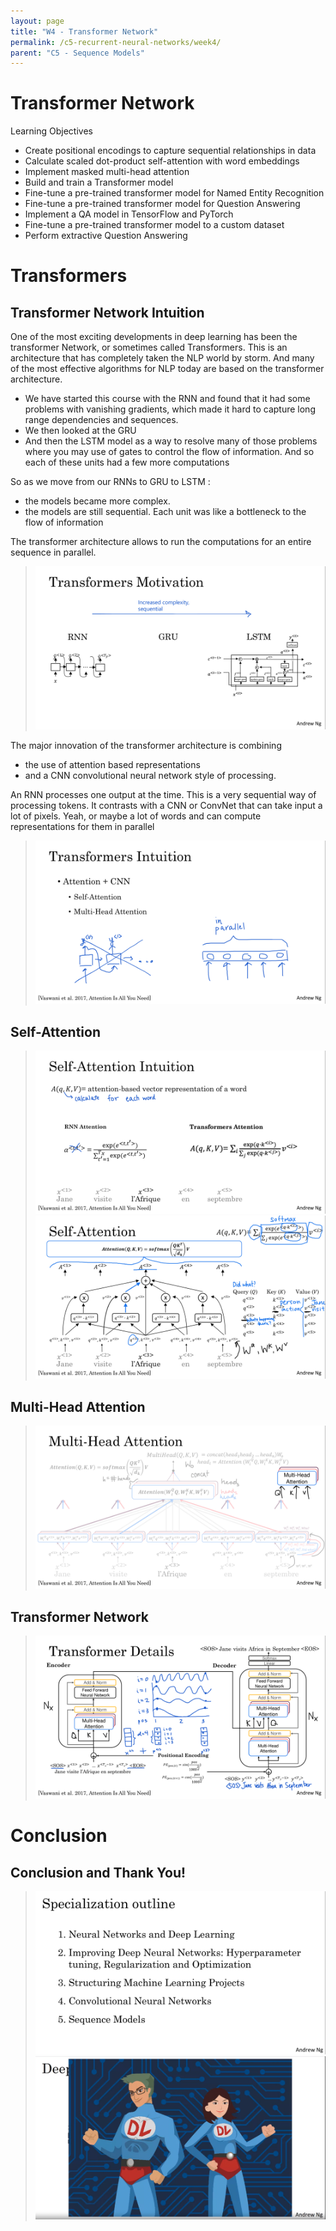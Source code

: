 ```yaml
---
layout: page
title: "W4 - Transformer Network"
permalink: /c5-recurrent-neural-networks/week4/
parent: "C5 - Sequence Models"
---
```

# Transformer Network

Learning Objectives
- Create positional encodings to capture sequential relationships in data
- Calculate scaled dot-product self-attention with word embeddings
- Implement masked multi-head attention
- Build and train a Transformer model
- Fine-tune a pre-trained transformer model for Named Entity Recognition
- Fine-tune a pre-trained transformer model for Question Answering
- Implement a QA model in TensorFlow and PyTorch
- Fine-tune a pre-trained transformer model to a custom dataset
- Perform extractive Question Answering

# Transformers

## Transformer Network Intuition

One of the most exciting developments in deep learning has been the transformer Network, or sometimes called Transformers. This is an architecture that has completely taken the NLP world by storm. And many of the most effective algorithms for NLP today are based on the transformer architecture.

- We have started this course with the RNN and found that it had some problems with vanishing gradients, which made it hard to capture long range dependencies and sequences. 
- We then looked at the GRU 
- And then the LSTM model as a way to resolve many of those problems where you may use of gates to control the flow of information. And so each of these units had a few more computations

So as we move from our RNNs to GRU to LSTM :
- the models became more complex.
- the models are still sequential. Each unit was like a bottleneck to the flow of information

The transformer architecture allows to run the computations for an entire sequence in parallel.

> <img src="./images/w04-01-Transformer_Network_Intuition/img_2023-05-15_14-50-29.png">

The major innovation of the transformer architecture is combining 
- the use of attention based representations 
- and a CNN convolutional neural network style of processing. 

An RNN processes one output at the time. This is a very sequential way of processing tokens. It contrasts with a CNN or ConvNet that can take input a lot of pixels. Yeah, or maybe a lot of words and can compute representations for them in parallel
> <img src="./images/w04-01-Transformer_Network_Intuition/img_2023-05-15_14-50-32.png">

## Self-Attention

> <img src="./images/w04-02-Self-Attention/img_2023-05-15_14-50-55.png">
> <img src="./images/w04-02-Self-Attention/img_2023-05-15_14-50-57.png">

## Multi-Head Attention

> <img src="./images/w04-03-Multi-Head_Attention/img_2023-05-15_14-51-07.png">

## Transformer Network

> <img src="./images/w04-04-Transformer_Network/img_2023-05-15_14-51-16.png">

# Conclusion

## Conclusion and Thank You!

> <img src="./images/w04-05-Conclusion_and_Thank_You/img_2023-05-15_14-54-08.png">
> <img src="./images/w04-05-Conclusion_and_Thank_You/img_2023-05-15_14-54-27.png">
